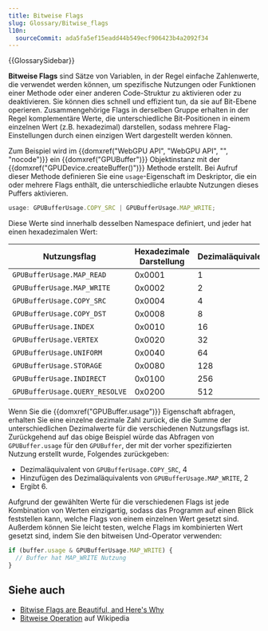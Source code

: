 ```yaml
---
title: Bitweise Flags
slug: Glossary/Bitwise_flags
l10n:
  sourceCommit: ada5fa5ef15eadd44b549ecf906423b4a2092f34
---
```


{{GlossarySidebar}}

**Bitweise Flags** sind Sätze von Variablen, in der Regel einfache Zahlenwerte, die verwendet werden können, um spezifische Nutzungen oder Funktionen einer Methode oder einer anderen Code-Struktur zu aktivieren oder zu deaktivieren. Sie können dies schnell und effizient tun, da sie auf Bit-Ebene operieren. Zusammengehörige Flags in derselben Gruppe erhalten in der Regel komplementäre Werte, die unterschiedliche Bit-Positionen in einem einzelnen Wert (z.B. hexadezimal) darstellen, sodass mehrere Flag-Einstellungen durch einen einzigen Wert dargestellt werden können.

Zum Beispiel wird im {{domxref("WebGPU API", "WebGPU API", "", "nocode")}} ein {{domxref("GPUBuffer")}} Objektinstanz mit der {{domxref("GPUDevice.createBuffer()")}} Methode erstellt. Bei Aufruf dieser Methode definieren Sie eine `usage`-Eigenschaft im Deskriptor, die ein oder mehrere Flags enthält, die unterschiedliche erlaubte Nutzungen dieses Puffers aktivieren.

```js
usage: GPUBufferUsage.COPY_SRC | GPUBufferUsage.MAP_WRITE;
```

Diese Werte sind innerhalb desselben Namespace definiert, und jeder hat einen hexadezimalen Wert:

| Nutzungsflag                   | Hexadezimale Darstellung   | Dezimaläquivalent  |
| ------------------------------ | -------------------------- | ------------------ |
| `GPUBufferUsage.MAP_READ`      | 0x0001                     | 1                  |
| `GPUBufferUsage.MAP_WRITE`     | 0x0002                     | 2                  |
| `GPUBufferUsage.COPY_SRC`      | 0x0004                     | 4                  |
| `GPUBufferUsage.COPY_DST`      | 0x0008                     | 8                  |
| `GPUBufferUsage.INDEX`         | 0x0010                     | 16                 |
| `GPUBufferUsage.VERTEX`        | 0x0020                     | 32                 |
| `GPUBufferUsage.UNIFORM`       | 0x0040                     | 64                 |
| `GPUBufferUsage.STORAGE`       | 0x0080                     | 128                |
| `GPUBufferUsage.INDIRECT`      | 0x0100                     | 256                |
| `GPUBufferUsage.QUERY_RESOLVE` | 0x0200                     | 512                |

Wenn Sie die {{domxref("GPUBuffer.usage")}} Eigenschaft abfragen, erhalten Sie eine einzelne dezimale Zahl zurück, die die Summe der unterschiedlichen Dezimalwerte für die verschiedenen Nutzungsflags ist. Zurückgehend auf das obige Beispiel würde das Abfragen von `GPUBuffer.usage` für den `GPUBuffer`, der mit der vorher spezifizierten Nutzung erstellt wurde, Folgendes zurückgeben:

- Dezimaläquivalent von `GPUBufferUsage.COPY_SRC`, 4
- Hinzufügen des Dezimaläquivalents von `GPUBufferUsage.MAP_WRITE`, 2
- Ergibt 6.

Aufgrund der gewählten Werte für die verschiedenen Flags ist jede Kombination von Werten einzigartig, sodass das Programm auf einen Blick feststellen kann, welche Flags von einem einzelnen Wert gesetzt sind. Außerdem können Sie leicht testen, welche Flags im kombinierten Wert gesetzt sind, indem Sie den bitweisen Und-Operator verwenden:

```js
if (buffer.usage & GPUBufferUsage.MAP_WRITE) {
  // Buffer hat MAP_WRITE Nutzung
}
```

## Siehe auch

- [Bitwise Flags are Beautiful, and Here's Why](https://www.hendrik-erz.de/post/bitwise-flags-are-beautiful-and-heres-why)
- [Bitweise Operation](https://en.wikipedia.org/wiki/Bitwise_operation) auf Wikipedia
